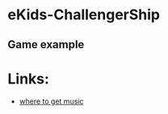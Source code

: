 # eKids-ChallengerShip
## Game example

# Links:
- [where to get music](https://freesound.org/search/?q=start+game)